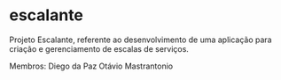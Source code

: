 # escalante
Projeto Escalante, referente ao desenvolvimento de uma aplicação para criação e gerenciamento de escalas de serviços.

Membros:
Diego da Paz
Otávio Mastrantonio

